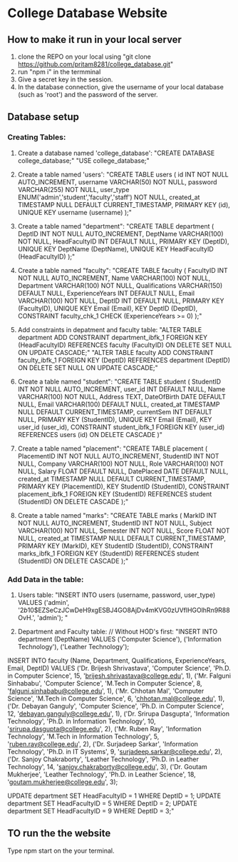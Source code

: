 # College Database Website
## How to make it run in your local server
1. clone the REPO on your local using "git clone https://github.com/pritam8281/college_database.git"
2. run "npm i" in the termminal
3. Give a secret key in the session.
4. In the database connection, give the username of your local database (such as 'root') and the password of the server.
   
## Database setup
### Creating Tables:
1. Create a database named 'college_database': 
    "CREATE DATABASE college_database;"
      "USE college_database;"
2. Create a table named 'users': 
     "CREATE TABLE users (
      id INT NOT NULL AUTO_INCREMENT,
      username VARCHAR(50) NOT NULL,
      password VARCHAR(255) NOT NULL,
      user_type ENUM('admin','student','faculty','staff') NOT NULL,
      created_at TIMESTAMP NULL DEFAULT CURRENT_TIMESTAMP,
      PRIMARY KEY (id),
      UNIQUE KEY username (username) 
    );"
3. Create a table named "department": 
   "CREATE TABLE department (
  DeptID INT NOT NULL AUTO_INCREMENT,
  DeptName VARCHAR(100) NOT NULL,
  HeadFacultyID INT DEFAULT NULL,
  PRIMARY KEY (DeptID),
  UNIQUE KEY DeptName (DeptName),
  UNIQUE KEY HeadFacultyID (HeadFacultyID)
);"
4. Create a table named "faculty": 
   "CREATE TABLE faculty (
  FacultyID INT NOT NULL AUTO_INCREMENT,
  Name VARCHAR(100) NOT NULL,
  Department VARCHAR(100) NOT NULL,
  Qualifications VARCHAR(150) DEFAULT NULL,
  ExperienceYears INT DEFAULT NULL,
  Email VARCHAR(100) NOT NULL,
  DeptID INT DEFAULT NULL,
  PRIMARY KEY (FacultyID),
  UNIQUE KEY Email (Email),
  KEY DeptID (DeptID),
  CONSTRAINT faculty_chk_1 CHECK (ExperienceYears >= 0)
);"
5. Add constraints in depatment and faculty table: 
   "ALTER TABLE department
ADD CONSTRAINT department_ibfk_1
FOREIGN KEY (HeadFacultyID) REFERENCES faculty (FacultyID)
ON DELETE SET NULL
ON UPDATE CASCADE;"
   "ALTER TABLE faculty
ADD CONSTRAINT faculty_ibfk_1
FOREIGN KEY (DeptID) REFERENCES department (DeptID)
ON DELETE SET NULL
ON UPDATE CASCADE;"

7. Create a table named "student": 
   "CREATE TABLE student ( StudentID INT NOT NULL AUTO_INCREMENT,
   user_id INT DEFAULT NULL, Name VARCHAR(100) NOT NULL,
   Address TEXT,
   DateOfBirth DATE DEFAULT NULL,
   Email VARCHAR(100) DEFAULT NULL,
   created_at TIMESTAMP NULL DEFAULT CURRENT_TIMESTAMP,
   currentSem INT DEFAULT NULL,
   PRIMARY KEY (StudentID),
   UNIQUE KEY Email (Email),
   KEY user_id (user_id),
   CONSTRAINT student_ibfk_1
   FOREIGN KEY (user_id) REFERENCES users (id)
   ON DELETE CASCADE )"

8. Create a table named "placement":
   "CREATE TABLE placement (
  PlacementID INT NOT NULL AUTO_INCREMENT,
  StudentID INT NOT NULL,
  Company VARCHAR(100) NOT NULL,
  Role VARCHAR(100) NOT NULL,
  Salary FLOAT DEFAULT NULL,
  DatePlaced DATE DEFAULT NULL,
  created_at TIMESTAMP NULL DEFAULT CURRENT_TIMESTAMP,
  PRIMARY KEY (PlacementID),
  KEY StudentID (StudentID),
  CONSTRAINT placement_ibfk_1 FOREIGN KEY (StudentID) REFERENCES student (StudentID)
    ON DELETE CASCADE
);"

9. Create a table named "marks":
   "CREATE TABLE marks (
  MarkID INT NOT NULL AUTO_INCREMENT,
  StudentID INT NOT NULL,
  Subject VARCHAR(100) NOT NULL,
  Semester INT NOT NULL,
  Score FLOAT NOT NULL,
  created_at TIMESTAMP NULL DEFAULT CURRENT_TIMESTAMP,
  PRIMARY KEY (MarkID),
  KEY StudentID (StudentID),
  CONSTRAINT marks_ibfk_1 FOREIGN KEY (StudentID) REFERENCES student (StudentID)
    ON DELETE CASCADE
);"

### Add Data in the table:

1. Users table:
   "INSERT INTO users (username, password, user_type) VALUES
('admin', '$2b$10$EZSeCzJCwDeH9xgESBJ4GO8AjDv4mKVG0zUVflHGOlhRn9R88OvH.', 'admin');
" 

2. Department and Faculty table:
   // Without HOD's first: 
   "INSERT INTO department (DeptName)
VALUES
('Computer Science'),
('Information Technology'),
('Leather Technology');

INSERT INTO faculty (Name, Department, Qualifications, ExperienceYears, Email, DeptID)
VALUES
('Dr. Brijesh Shrivastava', 'Computer Science', 'Ph.D. in Computer Science', 15, 'brijesh.shrivastava@college.edu', 1),
('Mr. Falguni Sinhababu', 'Computer Science', 'M.Tech in Computer Science', 8, 'falguni.sinhababu@college.edu', 1),
('Mr. Chhotan Mal', 'Computer Science', 'M.Tech in Computer Science', 6, 'chhotan.mal@college.edu', 1),
('Dr. Debayan Ganguly', 'Computer Science', 'Ph.D. in Computer Science', 12, 'debayan.ganguly@college.edu', 1),
('Dr. Srirupa Dasgupta', 'Information Technology', 'Ph.D. in Information Technology', 10, 'srirupa.dasgupta@college.edu', 2),
('Mr. Ruben Ray', 'Information Technology', 'M.Tech in Information Technology', 5, 'ruben.ray@college.edu', 2),
('Dr. Surjadeep Sarkar', 'Information Technology', 'Ph.D. in IT Systems', 9, 'surjadeep.sarkar@college.edu', 2),
('Dr. Sanjoy Chakraborty', 'Leather Technology', 'Ph.D. in Leather Technology', 14, 'sanjoy.chakraborty@college.edu', 3),
('Dr. Goutam Mukherjee', 'Leather Technology', 'Ph.D. in Leather Science', 18, 'goutam.mukherjee@college.edu', 3); 

UPDATE department SET HeadFacultyID = 1 WHERE DeptID = 1; 
UPDATE department SET HeadFacultyID = 5 WHERE DeptID = 2;
UPDATE department SET HeadFacultyID = 9 WHERE DeptID = 3;" 

## TO run the the website 
Type npm start on the your terminal.

